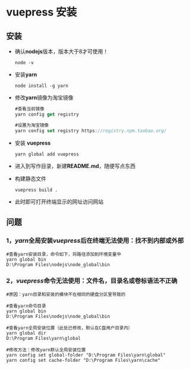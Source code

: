 # vuepress 安装

## 安装

* 确认**nodejs**版本，版本大于8才可使用！

  `node -v`

* 安装**yarn**

  `node install -g yarn`

* 修改**yarn**镜像为淘宝镜像

  ``` javascript
  #查看当前镜像
  yarn config get registry
  
  #设置为淘宝镜像
  yarn config set registry https://registry.npm.taobao.org/
  ```

* 安装 **vuepress**

  `yarn global add vuepress`

* 进入到写作目录，新建**README.md**，随便写点东西

* 构建静态文件

  `vuepress build .`

* 此时即可打开终端显示的网址访问网站

## 问题

### 1，*yarn*全局安装*vuepress*后在终端无法使用：找不到内部或外部

```
#查看yarn安装目录，命令如下，将路径添加到环境变量中
yarn global bin
D:\Program Files\nodejs\node_global\bin
```

### 2，*vuepress*命令无法使用：文件名，目录名或卷标语法不正确

```
#原因：yarn目录和安装的模块不在相同的硬盘分区里导致的

#查看yarn命令目录
yarn global bin
D:\Program Files\nodejs\node_global\bin

#查看yarn全局安装位置（此处已修改，默认在C盘用户目录内）
yarn global dir
D:\Program Files\yarn\global

#修改方法：修改yarn默认全局安装位置
yarn config set global-folder "D:\Program Files\yarn\global"
yarn config set cache-folder "D:\Program Files\yarn\cache"
```

